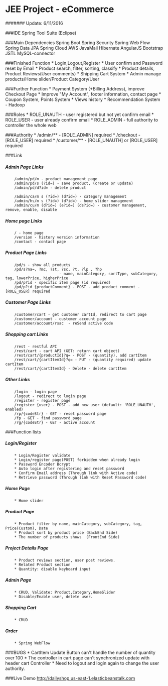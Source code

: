 # JEE Project - eCommerce
####### Update: 6/11/2016

###IDE
		Spring Tool Suite (Eclipse)

###Main Dependencies
		Spring Boot
		Spring Security
		Spring Web Flow
		Spring Data JPA
		Spring Cloud AWS
		JavaMail
		Hibernate
		AngularJS
		Bootstrap
		JSTL
		MySQL-connector

###Finished Function
		* Login,Logout,Register
		* User confirm and Password reset by Email
		* Product search, filter, sorting, classify
		* Product details, Product Reviews(User comments)
		* Shipping Cart System
		* Admin manage products/Home slider/Product Category/User

###Further Function
		* Payment System (+Billing Address), improve Checkout Page
		* Improve "My Account", footer information, contact page
		* Coupon System, Points System
		* Views history
		* Recommendation System - Hadoop

###Roles
		* ROLE_UNAUTH - user registered but not yet confirm email
		* ROLE_USER - user already confirm email
		* ROLE_ADMIN - full authority to controller the whole web

###Authority
		* /admin/** - [ROLE_ADMIN] required
		* /checkout - [ROLE_USER] required
		* /customer/** - [ROLE_UNAUTH] or [ROLE_USER] required

###Link
##### Admin Page Links
		/admin/pd/m - product management page
		/admin/pd/s (?id=) - save product, (create or update)
		/admin/pd/d?id=	- delete product
		
		/admin/ca/m s (?id=) (d?id=) - category management
		/admin/hs/m s (?id=) (d?id=) - home slider management
		/admin/cu/m (d?id=) (e?id=) (ds?id=) - customer management, remove, enable, disable
##### Home page Links
		/ - home page
		/version - history version information
		/contact - contact page
##### Product Page Links
		/pd/s - show all products
		/pd/s?na=, ?mc, ?st, ?sc, ?t, ?lp , ?hp 
							- name, mainCategory, sortType, subCategory, tag, lowerPrice, higherPrice
		/pd/p?id - specific item page (id required)
		/pd/p?id {productComment} - POST - add product comment - [ROLE_USER] required
##### Customer Page Links
		/customer/cart - get customer cartId, redirect to cart page
		/customer/account - customer account page
		/customer/account/rsac	- reSend active code
##### Shopping cart Links
		/rest - restful API
		/rest/cart - cart API (GET: return cart object)
		/rest/cart/{productId}?q= - POST - (quantity), add cartItem
		/rest/cart/{cartItemId}?q= - PUT - (quantity required) update cartItem
		/rest/cart/{cartItemId} - Delete - delete cartItem
##### Other Links
		/login - login page
		/logout - redirect to login page
		/register - register page
		/register {user} - POST - add new user (default: 'ROLE_UNAUTH', enabled)
		/rp/{codeStr} - GET - reset password page
		/fp - GET - find password page
		/rg/{codeStr} - GET - active account

###Function lists
##### Login/Register
		* Login/Register validate
		* Login/register page(POST) forbidden when already login
		* Password Encoder Bcrypt
		* Auto login after registering and reset password
		* Confirm Email address (Through link with Active code)
		* Retrieve password (Through link with Reset Password code)
##### Home Page
		* Home slider
##### Product Page
		* Product filter by name, mainCategory, subCategory, tag, Price(Custom), Date
		* Product sort by product price	(BackEnd Side)
		* The number of products shows	(FrontEnd Side)
##### Project Details Page
		* Product reviews section, user post reviews.
		* Related Product section
		* Quantity: disable keyboard input
##### Admin Page
		* CRUD, Validate: Product,Category,HomeSlider
		* Disable/Enable user, delete user. 
##### Shopping Cart
		* CRUD
##### Order
		* Spring WebFlow

###BUGS
		* CartItem Update Button can't handle the number of quantity over 100
		* The controller in cart page can't synchronized update with header cart Controller 
		* Need to logout and login again to change the user authority.

###Live Demo
		http://dailyshop.us-east-1.elasticbeanstalk.com
		